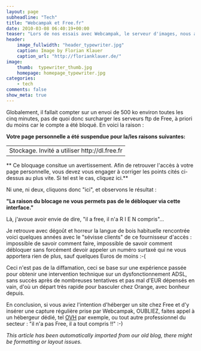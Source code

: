 ```yaml
---
layout: page
subheadline: "Tech"
title: "Webcampak et Free.fr"
date: 2010-03-08 06:40:19+00:00
teaser: "Lors de nos essais avec Webcampak, le serveur d'images, nous avions  activé le ftp d'un ancien compte Free pour envoyer les images provenant  de 4 sources différentes toutes les 5 minutes."
header:
    image_fullwidth: "header_typewriter.jpg"
    caption: Image by Florian Klauer
    caption_url: "http://florianklauer.de/"
image:
    thumb:  typewriter_thumb.jpg
    homepage: homepage_typewriter.jpg
categories:
    - tech
comments: false
show_meta: true
---
```

Globalement, il fallait compter sur un envoi de 500 ko environ toutes  les cinq minutes, pas de quoi donc surcharger les serveurs ftp de Free,  à priori du moins car le compte a été bloqué. En voici la raison :

**Votre page personnelle a été suspendue pour la/les raisons  suivantes:**

<table width="90%" style="text-align: justify;" >
<tbody >
<tr >

<td >Stockage. Invité a utiliser http://dl.free.fr
</td>
</tr>
</tbody>
</table>

** Ce bloquage consitue un avertissement. Afin de retrouver l'accès à  votre page personnelle, vous devez vous engager à corriger les points  cités ci-dessus au plus vite.
Si tel est le cas, cliquez ici.**

Ni une, ni deux, cliquons donc "ici", et observons le résultat :

**"La raison du blocage ne vous permets pas de le débloquer via  cette interface."**

Là, j'avoue avoir envie de dire, "il a free, il n'a R I E N  compris"...

Je retrouve avec dégoût et horreur la langue de bois habituelle  rencontrée voici quelques années avec le "sévisse clients" de ce  fournisseur d'accès : impossible de savoir comment faire, impossible de  savoir comment débloquer sans forcément devoir appeler un numéro surtaxé  qui ne vous apportera rien de plus, sauf quelques Euros de moins :-(

Ceci n'est pas de la diffamation, ceci se base sur une expérience  passée pour obtenir une intervention technique sur un dysfonctionnement  ADSL, sans succès après de nombreuses tentatives et pas mal d'EUR  dépensés en vain, d'où un départ très rapide pour basculer chez Orange,  avec bonheur depuis.

En conclusion, si vous aviez l'intention d'héberger un site chez Free  et d'y insérer une capture régulière prise par Webcampak, OUBLIEZ,  faites appel à un hébergeur dédié, tel [OVH](http://www.ovh.com) par exemple, ou tout autre  professionnel du secteur : "il n'a pas Free, il a tout compris !!" :-)

_This article has been automatically imported from our old blog, there might be formatting or layout issues._
